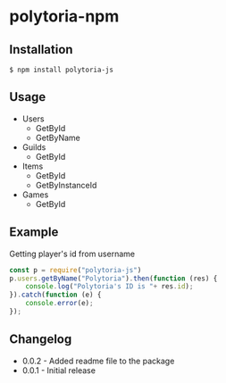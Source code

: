 # polytoria-npm
## Installation
`$ npm install polytoria-js`

## Usage
+ Users
    * GetById
    * GetByName
+ Guilds
    * GetById
+ Items
    * GetById
    * GetByInstanceId
+ Games
    * GetById


## Example
Getting player's id from username
```js
const p = require("polytoria-js")
p.users.getByName("Polytoria").then(function (res) {
	console.log("Polytoria's ID is "+ res.id);
}).catch(function (e) {
	console.error(e);
});
```

## Changelog
* 0.0.2 - Added readme file to the package
* 0.0.1 - Initial release
